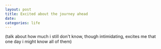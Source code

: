 ```yaml
---
layout: post
title: Excited about the journey ahead
date:
categories: life
---
```


(talk about how much i still don't know, though intimidating, excites me that one day i might know all of them)
